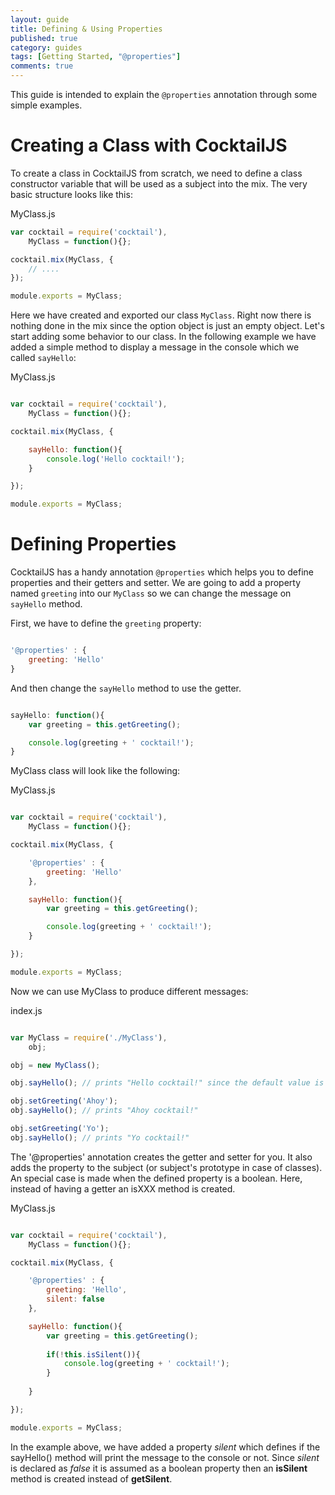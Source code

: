 ```yaml
---
layout: guide
title: Defining & Using Properties
published: true
category: guides
tags: [Getting Started, "@properties"]
comments: true
---
```


This guide is intended to explain the `@properties` annotation through some simple examples.

# Creating a Class with CocktailJS

To create a class in CocktailJS from scratch, we need to define a class constructor variable that will be used
as a subject into the mix. The very basic structure looks like this:

MyClass.js

```javascript
var cocktail = require('cocktail'),
    MyClass = function(){};

cocktail.mix(MyClass, {
    // ....
});

module.exports = MyClass;
```

Here we have created and exported our class `MyClass`. Right now there is nothing done in the mix since the option
object is just an empty object.
Let's start adding some behavior to our class. In the following example we have added a simple method to display a
message in the console which we called `sayHello`:

MyClass.js

```javascript

var cocktail = require('cocktail'),
    MyClass = function(){};

cocktail.mix(MyClass, {

    sayHello: function(){
        console.log('Hello cocktail!');
    }

});

module.exports = MyClass;

```

# Defining Properties

CocktailJS has a handy annotation `@properties` which helps you to define properties and their getters and setter.
We are going to add a property named `greeting` into our `MyClass` so we can change the message on `sayHello` method.

First, we have to define the `greeting` property:

```javascript

'@properties' : {
    greeting: 'Hello'
}

```

And then change the `sayHello` method to use the getter.

```javascript

sayHello: function(){
    var greeting = this.getGreeting();

    console.log(greeting + ' cocktail!');
}

```

MyClass class will look like the following:

MyClass.js

```javascript

var cocktail = require('cocktail'),
    MyClass = function(){};

cocktail.mix(MyClass, {

    '@properties' : {
        greeting: 'Hello'
    },

    sayHello: function(){
        var greeting = this.getGreeting();

        console.log(greeting + ' cocktail!');
    }

});

module.exports = MyClass;

```

Now we can use MyClass to produce different messages:

index.js

```javascript

var MyClass = require('./MyClass'),
    obj;

obj = new MyClass();

obj.sayHello(); // prints "Hello cocktail!" since the default value is Hello

obj.setGreeting('Ahoy');
obj.sayHello(); // prints "Ahoy cocktail!"

obj.setGreeting('Yo');
obj.sayHello(); // prints "Yo cocktail!"

```

The '@properties' annotation creates the getter and setter for you. It also adds the property to the subject (or
subject's prototype in case of classes). An special case is made when the defined property is a boolean. Here,
instead of having a getter an isXXX method is created. 

MyClass.js

```javascript

var cocktail = require('cocktail'),
    MyClass = function(){};

cocktail.mix(MyClass, {

    '@properties' : {
        greeting: 'Hello',
        silent: false
    },

    sayHello: function(){
        var greeting = this.getGreeting();
        
        if(!this.isSilent()){
            console.log(greeting + ' cocktail!');    
        }
        
    }

});

module.exports = MyClass;

```

In the example above, we have added a property _silent_ which defines if the sayHello() method will print the message
to the console or not. Since _silent_ is declared as _false_ it is assumed as a boolean property then an **isSilent** method
is created instead of **getSilent**. 
